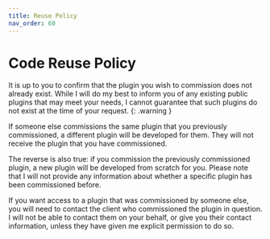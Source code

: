 ```yaml
---
title: Reuse Policy
nav_order: 60
---
```

# Code Reuse Policy

It is up to you to confirm that the plugin you wish to commission does not already exist. While I will do my best to inform you of any existing public plugins that may meet your needs, I cannot guarantee that such plugins do not exist at the time of your request.
{: .warning }

If someone else commissions the same plugin that you previously commissioned, a different plugin will be developed for them. They will not receive the plugin that you have commissioned.

The reverse is also true: if you commission the previously commissioned plugin, a new plugin will be developed from scratch for you. Please note that I will not provide any information about whether a specific plugin has been commissioned before.

If you want access to a plugin that was commissioned by someone else, you will need to contact the client who commissioned the plugin in question. I will not be able to contact them on your behalf, or give you their contact information, unless they have given me explicit permission to do so.